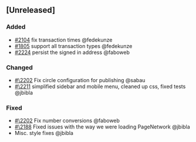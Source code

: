 ## [Unreleased]

### Added

- [\#2104](https://github.com/cosmos/voyager/issues/2104) fix transaction times @fedekunze
- [\#1805](https://github.com/cosmos/voyager/issues/1805) support all transaction types @fedekunze
- [\#2224](https://github.com/cosmos/voyager/issues/2224) persist the signed in address @faboweb

### Changed

- [#\2202](https://github.com/cosmos/voyager/pull/2202) Fix circle configuration for publishing @sabau
- [#\2211](https://github.com/cosmos/voyager/pull/2211) simplified sidebar and mobile menu, cleaned up css, fixed tests @jbibla

### Fixed

- [#\2202](https://github.com/cosmos/voyager/issues/2202) Fix number conversions @faboweb
- [#\2188](https://github.com/cosmos/voyager/issues/2188) Fixed issues with the way we were loading PageNetwork @jbibla
- Misc. style fixes @jbibla

